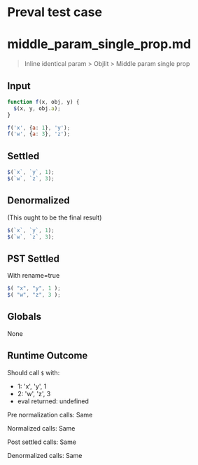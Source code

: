 # Preval test case

# middle_param_single_prop.md

> Inline identical param > Objlit > Middle param single prop
>
>

## Input

`````js filename=intro
function f(x, obj, y) {
  $(x, y, obj.a);
}

f('x', {a: 1}, 'y');
f('w', {a: 3}, 'z');
`````


## Settled


`````js filename=intro
$(`x`, `y`, 1);
$(`w`, `z`, 3);
`````


## Denormalized
(This ought to be the final result)

`````js filename=intro
$(`x`, `y`, 1);
$(`w`, `z`, 3);
`````


## PST Settled
With rename=true

`````js filename=intro
$( "x", "y", 1 );
$( "w", "z", 3 );
`````


## Globals


None


## Runtime Outcome


Should call `$` with:
 - 1: 'x', 'y', 1
 - 2: 'w', 'z', 3
 - eval returned: undefined

Pre normalization calls: Same

Normalized calls: Same

Post settled calls: Same

Denormalized calls: Same
